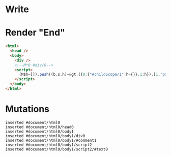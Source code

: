 # Write
  <div></div><!M*0 #div/0><script>(M$h=[]).push((b,s,h)=>({0:{"#childScope/1":h={}},1:h}),[1,"packages/translator-tags/src/__tests__/fixtures/native-tag-ref-effect-child/components/hello-setter.marko_0_el",])</script>


# Render "End"
```html
<html>
  <head />
  <body>
    <div />
    <!--M*0 #div/0-->
    <script>
      (M$h=[]).push((b,s,h)=&gt;({0:{"#childScope/1":h={}},1:h}),[1,"packages/translator-tags/src/__tests__/fixtures/native-tag-ref-effect-child/components/hello-setter.marko_0_el",])
    </script>
  </body>
</html>
```

# Mutations
```
inserted #document/html0
inserted #document/html0/head0
inserted #document/html0/body1
inserted #document/html0/body1/div0
inserted #document/html0/body1/#comment1
inserted #document/html0/body1/script2
inserted #document/html0/body1/script2/#text0
```